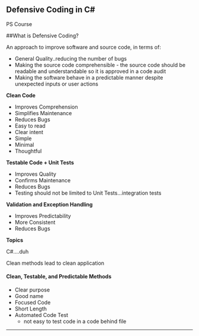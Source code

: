 Defensive Coding in C#
---

PS Course

##What is Defensive Coding?

An approach to improve software and source code, in terms of:

- General Quality..reducing the number of bugs
- Making the source code comprehensible - the source code should be readable and understandable so it is approved in a code audit
- Making the software behave in a predictable manner despite unexpected inputs or user actions

**Clean Code**

- Improves Comprehension
- Simplifies Maintenance
- Reduces Bugs
- Easy to read
- Clear intent
- Simple
- Minimal
- Thoughtful

**Testable Code + Unit Tests**

- Improves Quality
- Confirms Maintenance
- Reduces Bugs
- Testing should not be limited to Unit Tests...integration tests

**Validation and Exception Handling**

-  Improves Predictability
-  More Consistent
-  Reduces Bugs

**Topics**

C#....duh

Clean methods lead to clean application

#### Clean, Testable, and Predictable Methods

- Clear purpose
- Good name
- Focused Code
- Short Length
- Automated Code Test
	- not easy to test code in a code behind file

---